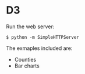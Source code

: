 D3
==

Run the web server:
````
$ python -m SimpleHTTPServer
````

The exmaples included are:
* Counties
* Bar charts

